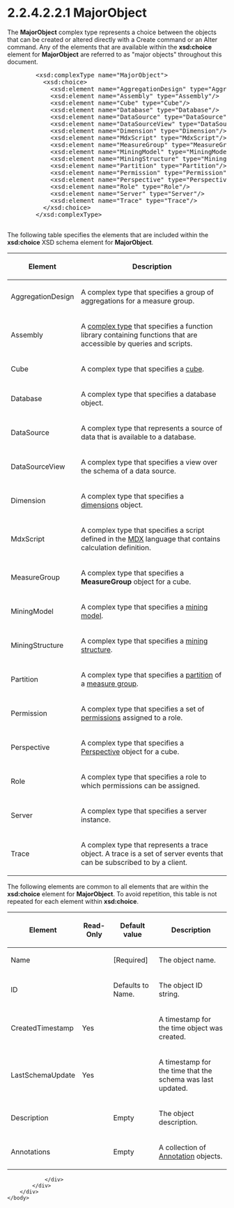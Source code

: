 <html dir="LTR" xmlns:mshelp="http://msdn.microsoft.com/mshelp" xmlns:ddue="http://ddue.schemas.microsoft.com/authoring/2003/5" xmlns:xlink="http://www.w3.org/1999/xlink" xmlns:tool="http://www.microsoft.com/tooltip">
    <head>
        <meta http-equiv="Content-Type" content="text/html; CHARSET=utf-8"></meta>
        <meta name="save" content="history"></meta>
        <title>2.2.4.2.2.1 MajorObject</title>
        <xml>
            <mshelp:toctitle title="2.2.4.2.2.1 MajorObject"></mshelp:toctitle>
            <mshelp:rltitle title="[MS-SSAS]: MajorObject"></mshelp:rltitle>
            <mshelp:keyword index="A" term="b38dcecd-e3a9-4c61-bd35-a7a426ca794e"></mshelp:keyword>
            <mshelp:attr name="DCSext.ContentType" value="open specification"></mshelp:attr>
            <mshelp:attr name="AssetID" value="b38dcecd-e3a9-4c61-bd35-a7a426ca794e"></mshelp:attr>
            <mshelp:attr name="TopicType" value="kbRef"></mshelp:attr>
            <mshelp:attr name="DCSext.Title" value="[MS-SSAS]: MajorObject" />
        </xml>
    </head>
    <body>
        <div id="header">
            <h1 class="heading">2.2.4.2.2.1 MajorObject</h1>
        </div>
        <div id="mainSection">
            <div id="mainBody">
                <div id="allHistory" class="saveHistory"></div>
                <div id="sectionSection0" class="section" name="collapseableSection">
                    

<p>The <b>MajorObject</b> complex type represents a choice
between the objects that can be created or altered directly with a Create
command or an Alter command. Any of the elements that are available within the <b>xsd:choice</b>
element for <b>MajorObject</b> are referred to as &quot;major objects&quot;
throughout this document.</p>

<dl>
<dd>
<div><pre>   &lt;xsd:complexType name=&quot;MajorObject&quot;&gt;
     &lt;xsd:choice&gt;
       &lt;xsd:element name=&quot;AggregationDesign&quot; type=&quot;AggregationDesign&quot;/&gt;
       &lt;xsd:element name=&quot;Assembly&quot; type=&quot;Assembly&quot;/&gt;
       &lt;xsd:element name=&quot;Cube&quot; type=&quot;Cube&quot;/&gt;
       &lt;xsd:element name=&quot;Database&quot; type=&quot;Database&quot;/&gt;
       &lt;xsd:element name=&quot;DataSource&quot; type=&quot;DataSource&quot;/&gt;
       &lt;xsd:element name=&quot;DataSourceView&quot; type=&quot;DataSourceView&quot;/&gt;
       &lt;xsd:element name=&quot;Dimension&quot; type=&quot;Dimension&quot;/&gt;
       &lt;xsd:element name=&quot;MdxScript&quot; type=&quot;MdxScript&quot;/&gt;
       &lt;xsd:element name=&quot;MeasureGroup&quot; type=&quot;MeasureGroup&quot;/&gt;
       &lt;xsd:element name=&quot;MiningModel&quot; type=&quot;MiningModel&quot;/&gt;
       &lt;xsd:element name=&quot;MiningStructure&quot; type=&quot;MiningStructure&quot;/&gt;
       &lt;xsd:element name=&quot;Partition&quot; type=&quot;Partition&quot;/&gt;
       &lt;xsd:element name=&quot;Permission&quot; type=&quot;Permission&quot;/&gt;
       &lt;xsd:element name=&quot;Perspective&quot; type=&quot;Perspective&quot;/&gt;
       &lt;xsd:element name=&quot;Role&quot; type=&quot;Role&quot;/&gt;
       &lt;xsd:element name=&quot;Server&quot; type=&quot;Server&quot;/&gt;
       &lt;xsd:element name=&quot;Trace&quot; type=&quot;Trace&quot;/&gt;
     &lt;/xsd:choice&gt;
   &lt;/xsd:complexType&gt;
  
</pre></div>
</dd></dl>

<p>The following table specifies the elements that are included
within the <b>xsd:choice</b> XSD schema element for <b>MajorObject</b>.</p>

<table>
 <thead>
  <tr>
   <th>
   <p>Element</p>
   </th>
   <th>
   <p>Description</p>
   </th>
  </tr>
 </thead>
 <tr>
  <td>
  <p>AggregationDesign</p>
  </td>
  <td>
  <p>A complex type that specifies a group of aggregations
  for a measure group.</p>
  </td>
 </tr>
 <tr>
  <td>
  <p>Assembly</p>
  </td>
  <td>
  <p>A <a href="8676f5ce-62d4-4244-a326-634bfed4aba4.htm#gt_ff9674b8-e5a4-4817-8b66-5cdf367f9fb2">complex
  type</a> that specifies a function library containing functions that are
  accessible by queries and scripts.</p>
  </td>
 </tr>
 <tr>
  <td>
  <p>Cube</p>
  </td>
  <td>
  <p>A complex type that specifies a <a href="8676f5ce-62d4-4244-a326-634bfed4aba4.htm#gt_a0c8d97b-322c-4117-8525-37e5f26751e7">cube</a>.</p>
  </td>
 </tr>
 <tr>
  <td>
  <p>Database</p>
  </td>
  <td>
  <p>A complex type that specifies a database object.</p>
  </td>
 </tr>
 <tr>
  <td>
  <p>DataSource</p>
  </td>
  <td>
  <p>A complex type that represents a source of data that
  is available to a database.</p>
  </td>
 </tr>
 <tr>
  <td>
  <p>DataSourceView</p>
  </td>
  <td>
  <p>A complex type that specifies a view over the schema
  of a data source.</p>
  </td>
 </tr>
 <tr>
  <td>
  <p>Dimension</p>
  </td>
  <td>
  <p>A complex type that specifies a <a href="8676f5ce-62d4-4244-a326-634bfed4aba4.htm#gt_70d18eb1-eb3c-48f8-b0cd-7140f206406c">dimensions</a> object.</p>
  </td>
 </tr>
 <tr>
  <td>
  <p>MdxScript</p>
  </td>
  <td>
  <p>A complex type that specifies a script defined in the <a href="8676f5ce-62d4-4244-a326-634bfed4aba4.htm#gt_9b631ff5-dc89-45f0-a1c2-db6981e4804f">MDX</a> language that
  contains calculation definition.</p>
  </td>
 </tr>
 <tr>
  <td>
  <p>MeasureGroup</p>
  </td>
  <td>
  <p>A complex type that specifies a <b>MeasureGroup</b>
  object for a cube.</p>
  </td>
 </tr>
 <tr>
  <td>
  <p>MiningModel</p>
  </td>
  <td>
  <p>A complex type that specifies a <a href="8676f5ce-62d4-4244-a326-634bfed4aba4.htm#gt_4fbc48d0-67e2-4689-8c1e-8f7cfd8b1adf">mining model</a>.</p>
  </td>
 </tr>
 <tr>
  <td>
  <p>MiningStructure</p>
  </td>
  <td>
  <p>A complex type that specifies a <a href="8676f5ce-62d4-4244-a326-634bfed4aba4.htm#gt_8f031c0c-7063-4dec-b984-9e5dabd9b4de">mining structure</a>.</p>
  </td>
 </tr>
 <tr>
  <td>
  <p>Partition</p>
  </td>
  <td>
  <p>A complex type that specifies a <a href="8676f5ce-62d4-4244-a326-634bfed4aba4.htm#gt_2f24f458-7d39-47a2-93f7-de433ea85c75">partition</a> of a <a href="8676f5ce-62d4-4244-a326-634bfed4aba4.htm#gt_1f51f60a-8a0f-4b0d-9e7e-80cbd596e164">measure group</a>.</p>
  </td>
 </tr>
 <tr>
  <td>
  <p>Permission</p>
  </td>
  <td>
  <p>A complex type that specifies a set of <a href="8676f5ce-62d4-4244-a326-634bfed4aba4.htm#gt_12f72ec4-f971-4a49-b1da-7b81b8e3e20b">permissions</a> assigned to a
  role.</p>
  </td>
 </tr>
 <tr>
  <td>
  <p>Perspective</p>
  </td>
  <td>
  <p>A complex type that specifies a <a href="09871d26-6aa0-4181-b06b-8c5cc0900a30.htm">Perspective</a> object for a
  cube.</p>
  </td>
 </tr>
 <tr>
  <td>
  <p>Role</p>
  </td>
  <td>
  <p>A complex type that specifies a role to which
  permissions can be assigned.</p>
  </td>
 </tr>
 <tr>
  <td>
  <p>Server</p>
  </td>
  <td>
  <p>A complex type that specifies a server instance.</p>
  </td>
 </tr>
 <tr>
  <td>
  <p>Trace</p>
  </td>
  <td>
  <p>A complex type that represents a trace object. A trace
  is a set of server events that can be subscribed to by a client.</p>
  </td>
 </tr>
</table>

<p>The following elements are common to all elements that are
within the <b>xsd:choice</b> element for <b>MajorObject</b>. To avoid
repetition, this table is not repeated for each element within <b>xsd:choice</b>.</p>

<table>
 <thead>
  <tr>
   <th>
   <p>Element</p>
   </th>
   <th>
   <p>Read-Only</p>
   </th>
   <th>
   <p>Default value</p>
   </th>
   <th>
   <p>Description</p>
   </th>
  </tr>
 </thead>
 <tr>
  <td>
  <p>Name</p>
  </td>
  <td>
  <p> </p>
  </td>
  <td>
  <p>[Required]</p>
  </td>
  <td>
  <p>The object name.</p>
  </td>
 </tr>
 <tr>
  <td>
  <p>ID</p>
  </td>
  <td>
  <p> </p>
  </td>
  <td>
  <p>Defaults to Name.</p>
  </td>
  <td>
  <p>The object ID string.</p>
  </td>
 </tr>
 <tr>
  <td>
  <p>CreatedTimestamp</p>
  </td>
  <td>
  <p>Yes</p>
  </td>
  <td>
  <p> </p>
  </td>
  <td>
  <p>A timestamp for the time object was created.</p>
  </td>
 </tr>
 <tr>
  <td>
  <p>LastSchemaUpdate</p>
  </td>
  <td>
  <p>Yes</p>
  </td>
  <td>
  <p> </p>
  </td>
  <td>
  <p>A timestamp for the time that the schema was last updated.</p>
  </td>
 </tr>
 <tr>
  <td>
  <p>Description</p>
  </td>
  <td>
  <p> </p>
  </td>
  <td>
  <p>Empty</p>
  </td>
  <td>
  <p>The object description.</p>
  </td>
 </tr>
 <tr>
  <td>
  <p>Annotations</p>
  </td>
  <td>
  <p> </p>
  </td>
  <td>
  <p>Empty</p>
  </td>
  <td>
  <p>A collection of <a href="f660115e-7c55-4ee3-af55-75939f9a9b3b.htm">Annotation</a> objects.</p>
  </td>
 </tr>
</table>

<p> </p>


                </div>
            </div>
        </div>
    </body>
</html>